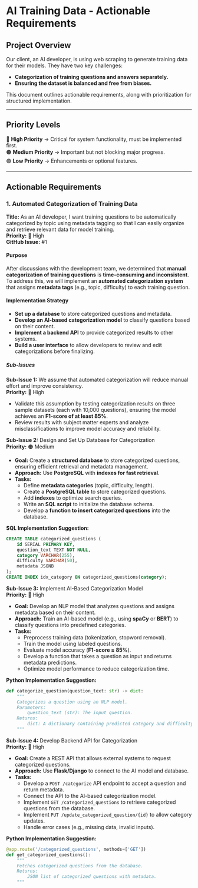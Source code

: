 # AI Training Data - Actionable Requirements

## Project Overview
Our client, an AI developer, is using web scraping to generate training data for their models. They have two key challenges:
- **Categorization of training questions and answers separately.**
- **Ensuring the dataset is balanced and free from biases.**

This document outlines actionable requirements, along with prioritization for structured implementation.

---
## Priority Levels
🔴 **High Priority** → Critical for system functionality, must be implemented first.  
🟠 **Medium Priority** → Important but not blocking major progress.  
🟢 **Low Priority** → Enhancements or optional features.  

---
## Actionable Requirements

### 1. Automated Categorization of Training Data
**Title:** As an AI developer, I want training questions to be automatically categorized by topic using metadata tagging so that I can easily organize and retrieve relevant data for model training.  
**Priority:** 🔴 High  
**GitHub Issue:** #1  

#### Purpose
After discussions with the development team, we determined that **manual categorization of training questions** is **time-consuming and inconsistent**.
To address this, we will implement an **automated categorization system** that assigns **metadata tags** (e.g., topic, difficulty) to each training question.

#### Implementation Strategy
- **Set up a database** to store categorized questions and metadata.
- **Develop an AI-based categorization model** to classify questions based on their content.
- **Implement a backend API** to provide categorized results to other systems.
- **Build a user interface** to allow developers to review and edit categorizations before finalizing.

##### Sub-Issues

**Sub-Issue 1:** We assume that automated categorization will reduce manual effort and improve consistency.  
**Priority:** 🔴 High  
- Validate this assumption by testing categorization results on three sample datasets (each with 10,000 questions), ensuring the model achieves an **F1-score of at least 85%**.
- Review results with subject matter experts and analyze misclassifications to improve model accuracy and reliability.

**Sub-Issue 2:** Design and Set Up Database for Categorization  
**Priority:** 🟠 Medium  
- **Goal:** Create a **structured database** to store categorized questions, ensuring efficient retrieval and metadata management.
- **Approach:** Use **PostgreSQL** with **indexes for fast retrieval**.
- **Tasks:**
  - Define **metadata categories** (topic, difficulty, length).
  - Create a **PostgreSQL table** to store categorized questions.
  - Add **indexes** to optimize search queries.
  - Write an **SQL script** to initialize the database schema.
  - Develop a **function to insert categorized questions** into the database.

**SQL Implementation Suggestion:**
```sql
CREATE TABLE categorized_questions (
    id SERIAL PRIMARY KEY,
    question_text TEXT NOT NULL,
    category VARCHAR(255),
    difficulty VARCHAR(50),
    metadata JSONB
);
CREATE INDEX idx_category ON categorized_questions(category);
```

**Sub-Issue 3:** Implement AI-Based Categorization Model  
**Priority:** 🔴 High  
- **Goal:** Develop an NLP model that analyzes questions and assigns metadata based on their content.
- **Approach:** Train an AI-based model (e.g., using **spaCy** or **BERT**) to classify questions into predefined categories.
- **Tasks:**
  - Preprocess training data (tokenization, stopword removal).
  - Train the model using labeled questions.
  - Evaluate model accuracy (**F1-score ≥ 85%**).
  - Develop a function that takes a question as input and returns metadata predictions.
  - Optimize model performance to reduce categorization time.

**Python Implementation Suggestion:**
```python
def categorize_question(question_text: str) -> dict:
    """
    Categorizes a question using an NLP model.
    Parameters:
        question_text (str): The input question.
    Returns:
        dict: A dictionary containing predicted category and difficulty.
    """
```

**Sub-Issue 4:** Develop Backend API for Categorization  
**Priority:** 🔴 High  
- **Goal:** Create a REST API that allows external systems to request categorized questions.
- **Approach:** Use **Flask/Django** to connect to the AI model and database.
- **Tasks:**
  - Develop a `POST /categorize` API endpoint to accept a question and return metadata.
  - Connect the API to the AI-based categorization model.
  - Implement `GET /categorized_questions` to retrieve categorized questions from the database.
  - Implement `PUT /update_categorized_question/{id}` to allow category updates.
  - Handle error cases (e.g., missing data, invalid inputs).

**Python Implementation Suggestion:**
```python
@app.route('/categorized_questions', methods=['GET'])
def get_categorized_questions():
    """
    Fetches categorized questions from the database.
    Returns:
        JSON list of categorized questions with metadata.
    """
```